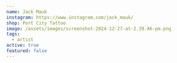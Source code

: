 ```yaml
---
name: Jack Mauk
instagram: https://www.instagram.com/jack_mauk/
shop: Port City Tattoo
image: /assets/images/screenshot-2024-12-27-at-2.39.46-pm.png
tags:
  - artist
active: true
featured: false
---
```

